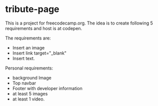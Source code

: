# tribute-page
This is a project for freecodecamp.org. 
The idea is to create following 5 requirements and host is at codepen.

The requirements are:

* Insert an image
* Insert link target="_blank"
* Insert text.

Personal requirements: 
* background Image
* Top navbar
* Footer with developer information
* at least 5 images
* at least 1 video.


